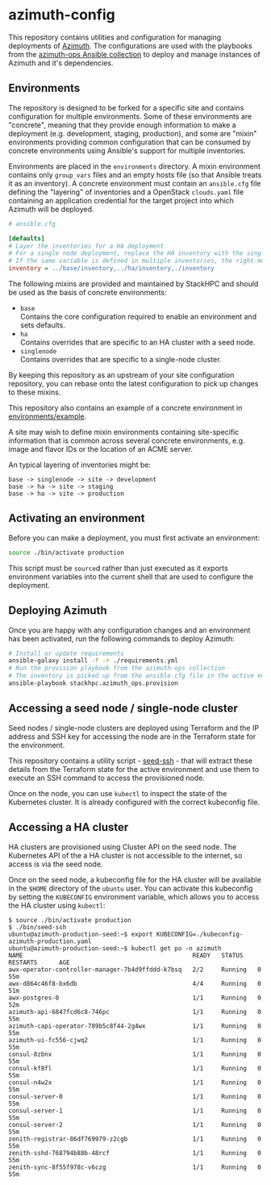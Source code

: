 # azimuth-config

This repository contains utilities and configuration for managing deployments of
[Azimuth](https://github.com/stackhpc/azimuth). The configurations are used with the playbooks
from the [azimuth-ops Ansible collection](https://github.com/stackhpc/ansible-collection-azimuth-ops)
to deploy and manage instances of Azimuth and it's dependencies.

## Environments

The repository is designed to be forked for a specific site and contains configuration for
multiple environments. Some of these environments are "concrete", meaning that they provide
enough information to make a deployment (e.g. development, staging, production), and some are
"mixin" environments providing common configuration that can be consumed by concrete environments
using Ansible's support for multiple inventories.

Environments are placed in the `environments` directory. A mixin environment contains only
`group_vars` files and an empty hosts file (so that Ansible treats it as an inventory). A
concrete environment must contain an `ansible.cfg` file defining the "layering" of inventories
and a OpenStack `clouds.yaml` file containing an application credential for the target project
into which Azimuth will be deployed.

```ini
# ansible.cfg

[defaults]
# Layer the inventories for a HA deployment
# For a single node deployment, replace the HA inventory with the singlenode one
# If the same variable is defined in multiple inventories, the right-most inventory takes precedence
inventory = ../base/inventory,../ha/inventory,./inventory
```

The following mixins are provided and maintained by StackHPC and should be used as the basis
of concrete environments:

  * `base`  
    Contains the core configuration required to enable an environment and sets defaults.
  * `ha`  
    Contains overrides that are specific to an HA cluster with a seed node.
  * `singlenode`  
    Contains overrides that are specific to a single-node cluster.

By keeping this repository as an upstream of your site configuration repository, you can rebase
onto the latest configuration to pick up changes to these mixins.

This repository also contains an example of a concrete environment in
[environments/example](./environments/example/).

A site may wish to define mixin environments containing site-specific information that is common
across several concrete environments, e.g. image and flavor IDs or the location of an ACME server.

An typical layering of inventories might be:

```
base -> singlenode -> site -> development
base -> ha -> site -> staging
base -> ha -> site -> production
```

## Activating an environment

Before you can make a deployment, you must first activate an environment:

```sh
source ./bin/activate production
```

This script must be `source`d rather than just executed as it exports environment variables into
the current shell that are used to configure the deployment.

## Deploying Azimuth

Once you are happy with any configuration changes and an environment has been activated,
run the following commands to deploy Azimuth:

```sh
# Install or update requirements
ansible-galaxy install -f -r ./requirements.yml
# Run the provision playbook from the azimuth-ops collection
# The inventory is picked up from the ansible.cfg file in the active environment
ansible-playbook stackhpc.azimuth_ops.provision
```

## Accessing a seed node / single-node cluster

Seed nodes / single-node clusters are deployed using Terraform and the IP address and SSH key
for accessing the node are in the Terraform state for the environment.

This repository contains a utility script - [seed-ssh](./bin/seed-ssh) - that will extract
these details from the Terraform state for the active environment and use them to execute an
SSH command to access the provisioned node.

Once on the node, you can use `kubectl` to inspect the state of the Kubernetes cluster. It
is already configured with the correct kubeconfig file.

## Accessing a HA cluster

HA clusters are provisioned using Cluster API on the seed node. The Kubernetes API of the
a HA cluster is not accessible to the internet, so access is via the seed node.

Once on the seed node, a kubeconfig file for the HA cluster will be available in the `$HOME`
directory of the `ubuntu` user. You can activate this kubeconfig by setting the `KUBECONFIG`
environment variable, which allows you to access the HA cluster using `kubectl`:

```
$ source ./bin/activate production
$ ./bin/seed-ssh
ubuntu@azimuth-production-seed:~$ export KUBECONFIG=./kubeconfig-azimuth-production.yaml
ubuntu@azimuth-production-seed:~$ kubectl get po -n azimuth
NAME                                               READY   STATUS    RESTARTS      AGE
awx-operator-controller-manager-7b4d9ffddd-k7bsq   2/2     Running   0             55m
awx-d864c46f8-bx6db                                4/4     Running   0             51m
awx-postgres-0                                     1/1     Running   0             52m
azimuth-api-6847fcd6c8-746pc                       1/1     Running   0             55m
azimuth-capi-operator-789b5c8f44-2g4wx             1/1     Running   0             55m
azimuth-ui-fc556-cjwq2                             1/1     Running   0             55m
consul-8zbnx                                       1/1     Running   0             55m
consul-kf8fl                                       1/1     Running   0             55m
consul-n4w2x                                       1/1     Running   0             55m
consul-server-0                                    1/1     Running   0             55m
consul-server-1                                    1/1     Running   0             55m
consul-server-2                                    1/1     Running   0             55m
zenith-registrar-86df769979-z2cgb                  1/1     Running   0             55m
zenith-sshd-768794b88b-48rcf                       1/1     Running   0             55m
zenith-sync-8f55f978c-v6czg                        1/1     Running   0             55m
```
